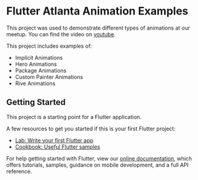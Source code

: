 # Flutter Atlanta Animation Examples

This project was used to demonstrate different types of animations at our meetup. You can find the video on [youtube](https://www.youtube.com/watch?v=jfysdjzkoJc).

This project includes examples of:
- Implicit Animations
- Hero Animations
- Package Animations
- Custom Painter Animations
- Rive Animations

## Getting Started

This project is a starting point for a Flutter application.

A few resources to get you started if this is your first Flutter project:

- [Lab: Write your first Flutter app](https://flutter.dev/docs/get-started/codelab)
- [Cookbook: Useful Flutter samples](https://flutter.dev/docs/cookbook)

For help getting started with Flutter, view our
[online documentation](https://flutter.dev/docs), which offers tutorials,
samples, guidance on mobile development, and a full API reference.
